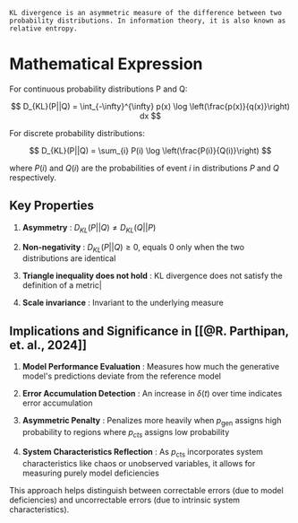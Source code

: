 ```ad-summary
KL divergence is an asymmetric measure of the difference between two probability distributions. In information theory, it is also known as relative entropy.
```

# Mathematical Expression
For continuous probability distributions P and Q:

$$
D_{KL}(P||Q) = \int_{-\infty}^{\infty} p(x) \log \left(\frac{p(x)}{q(x)}\right) dx
$$

For discrete probability distributions:

$$
D_{KL}(P||Q) = \sum_{i} P(i) \log \left(\frac{P(i)}{Q(i)}\right)
$$

where $P(i)$ and $Q(i)$ are the probabilities of event $i$ in distributions $P$ and $Q$ respectively.

## Key Properties
1. **Asymmetry**
   : $D_{KL}(P||Q) \neq D_{KL}(Q||P)$
   
2. **Non-negativity**
   : $D_{KL}(P||Q) \geq 0$, equals 0 only when the two distributions are identical
   
3. **Triangle inequality does not hold**
   : KL divergence does not satisfy the definition of a metric|
   
4. **Scale invariance**
   : Invariant to the underlying measure

## Implications and Significance in [[@R. Parthipan, et. al., 2024]]
1. **Model Performance Evaluation**
   : Measures how much the generative model's predictions deviate from the reference model
   
2. **Error Accumulation Detection**
   : An increase in $\delta(t)$ over time indicates error accumulation
   
3. **Asymmetric Penalty**
   : Penalizes more heavily when $p_{\text{gen}}$ assigns high probability to regions where $p_{cts}$ assigns low probability
   
4. **System Characteristics Reflection**
   : As $p_{\text{cts}}$ incorporates system characteristics like chaos or unobserved variables, it allows for measuring purely model deficiencies

This approach helps distinguish between correctable errors (due to model deficiencies) and uncorrectable errors (due to intrinsic system characteristics).
